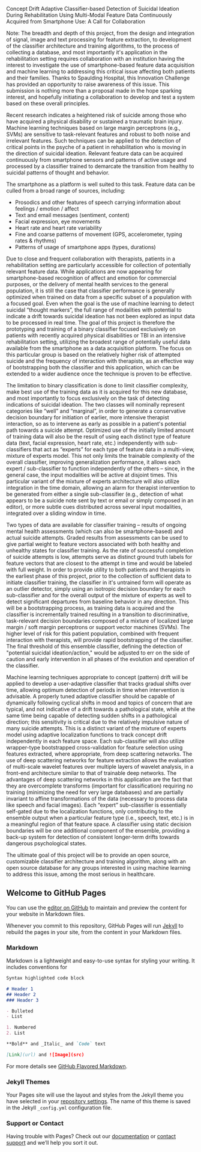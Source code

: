 Concept Drift Adaptive Classifier-based Detection of Suicidal Ideation During Rehabilitation Using Multi-Modal Feature Data Continuously Acquired from Smartphone Use: A Call for Collaboration


Note: The breadth and depth of this project, from the design and integration of signal, image and text processing for feature extraction, to development of the classifier architecture and training algorithms, to the process of collecting a database, and most importantly it's application in the rehabilitation setting requires collaboration with an institution having the interest to investigate the use of smartphone-based feature data acquisition and machine learning to addressing this critical issue affecting both patients and their families. Thanks to Spaulding Hospital, this Innovation Challenge has provided an opportunity to raise awareness of this issue. This submission is nothing more than a proposal made in the hope sparking interest, and hopefully initiating a collaboration to develop and test a system based on these overall principles. 

Recent research indicates a heightened risk of suicide among those who have acquired a physical disability or sustained a traumatic brain injury. Machine learning techniques based on large margin perceptrons (e.g., SVMs) are sensitive to task-relevant features and robust to both noise and irrelevant features. Such techniques can be applied to the detection of critical points in the psyche of a patient in rehabilitation who is moving in the direction of suicidal ideation. Relevant feature data can be acquired continuously from smartphone sensors and patterns of active usage and processed by a classifier trained to demarcate the transition from healthy to suicidal patterns of thought and behavior. 

The smartphone as a platform is well suited to this task. Feature data can be culled from a broad range of sources, including:
- Prosodics and other features of speech carrying information about feelings / emotion / affect
- Text and email messages (sentiment, content)
- Facial expression, eye movements
- Heart rate and heart rate variability
- Fine and coarse patterns of movement (GPS, accelerometer, typing rates & rhythms)
- Patterns of usage of smartphone apps (types, durations)

Due to close and frequent collaboration with therapists, patients in a rehabilitation setting are particularly accessible for collection of potentially relevant feature data. While applications are now appearing for smartphone-based recognition of affect and emotion for commercial purposes, or the delivery of mental health services to the general population, it is still the case that classifier performance is generally optimized when trained on data from a specific subset of a population with a focused goal. Even when the goal is the use of machine learning to detect suicidal “thought markers”, the full range of modalities with potential to indicate a drift towards suicidal ideation has not been explored as input data to be processed in real time. The goal of this project is therefore the prototyping and training of a binary classifier focused exclusively on patients with recently acquired physical disabilities or TBI in an intensive rehabilitation setting, utilizing the broadest range of potentially useful data available from the smartphone as a data acquisition platform. The focus on this particular group is based on the relatively higher risk of attempted suicide and the frequency of interaction with therapists, as an effective way of bootstrapping both the classifier and this application, which can be extended to a wider audience once the technique is proven to be effective. 

The limitation to binary classification is done to limit classifier complexity, make best use of the training data as it is acquired for this new database, and most importantly to focus exclusively on the task of detecting indications of suicidal ideation. The two classes will nominally represent categories like “well” and “marginal”, in order to generate a conservative decision boundary for initiation of earlier, more intensive therapist interaction, so as to intervene as early as possible in a patient's potential path towards a suicide attempt. Optimized use of the initially limited amount of training data will also be the result of using each distinct type of feature data (text, facial expression, heart rate, etc.) independently with sub-classifiers that act as “experts” for each type of feature data in a multi-view, mixture of experts model. This not only limits the trainable complexity of the overall classifier, improving generalization performance, it allows each expert / sub-classifier to function independently of the others – since, in the general case, the input modalities will be active at disjoint times. This particular variant of the mixture of experts architecture will also utilize integration in the time domain, allowing an alarm for therapist intervention to be generated from either a single sub-classifier (e.g., detection of what appears to be a suicide note sent by text or email or simply composed in an editor), or more subtle cues distributed across several input modalities, integrated over a sliding window in time. 

Two types of data are available for classifier training – results of ongoing mental health assessments (which can also be smartphone-based) and actual suicide attempts. Graded results from assessments can be used to give partial weight to feature vectors associated with both healthy and unhealthy states for classifier training. As the rate of successful completion of suicide attempts is low, attempts serve as distinct ground truth labels for feature vectors that are closest to the attempt in time and would be labeled with full weight. In order to provide utility to both patients and therapists in the earliest phase of this project, prior to the collection of sufficient data to initiate classifier training, the classifier in it's untrained form will operate as an outlier detector, simply using an isotropic decision boundary for each sub-classifier and for the overall output of the mixture of experts as well to detect significant departures from baseline behavior in any direction. This will be a bootstrapping process, as training data is acquired and the classifier is incrementally trained resulting in a transition to discriminative, task-relevant decision boundaries composed of a mixture of localized large margin / soft margin perceptrons or support vector machines (SVMs). The higher level of risk for this patient population, combined with frequent interaction with therapists, will provide rapid bootstrapping of the classifier. The final threshold of this ensemble classifier, defining the detection of "potential suicidal ideation/action," would be adjusted to err on the side of caution and early intervention in all phases of the evolution and operation of the classifier. 

Machine learning techniques appropriate to concept (pattern) drift will be applied to develop a user-adaptive classifier that tracks gradual shifts over time, allowing optimum detection of periods in time when intervention is advisable. A properly tuned adaptive classifier should be capable of dynamically following cyclical shifts in mood and topics of concern that are typical, and not indicative of a drift towards a pathological state, while at the same time being capable of detecting sudden shifts in a pathological direction; this sensitivity is critical due to the relatively impulsive nature of many suicide attempts. This is a distinct variant of the mixture of experts model using adaptive localization functions to track concept drift independently in each feature space. Each sub-classifier will also utilize wrapper-type bootstrapped cross-validation for feature selection using features extracted, where appropriate, from deep scattering networks. The use of deep scattering networks for feature extraction allows the evaluation of multi-scale wavelet features over multiple layers of wavelet analysis, in a front-end architecture similar to that of trainable deep networks. The advantages of deep scattering networks in this application are the fact that they are overcomplete transforms (important for classification) requiring no training (minimizing the need for very large databases) and are partially invariant to affine transformations of the data (necessary to process data like speech and facial images). Each “expert” sub-classifier is essentially self-gated due to the localization functions, only contributing to the ensemble output when a particular feature type (i.e., speech, text, etc.) is in a meaningful region of that feature space. A classifier using static decision boundaries will be one additional component of the ensemble, providing a back-up system for detection of consistent longer-term drifts towards dangerous psychological states.

The ultimate goal of this project will be to provide an open source, customizable classifier architecture and training algorithm, along with an open source database for any groups interested in using machine learning to address this issue, among the most serious in healthcare. 


 



## Welcome to GitHub Pages

You can use the [editor on GitHub](https://github.com/pdp1145/Smartphone_Based_Suicide_Prevention/edit/master/index.md) to maintain and preview the content for your website in Markdown files.

Whenever you commit to this repository, GitHub Pages will run [Jekyll](https://jekyllrb.com/) to rebuild the pages in your site, from the content in your Markdown files.

### Markdown

Markdown is a lightweight and easy-to-use syntax for styling your writing. It includes conventions for

```markdown
Syntax highlighted code block

# Header 1
## Header 2
### Header 3

- Bulleted
- List

1. Numbered
2. List

**Bold** and _Italic_ and `Code` text

[Link](url) and ![Image](src)
```

For more details see [GitHub Flavored Markdown](https://guides.github.com/features/mastering-markdown/).

### Jekyll Themes

Your Pages site will use the layout and styles from the Jekyll theme you have selected in your [repository settings](https://github.com/pdp1145/Smartphone_Based_Suicide_Prevention/settings). The name of this theme is saved in the Jekyll `_config.yml` configuration file.

### Support or Contact

Having trouble with Pages? Check out our [documentation](https://help.github.com/categories/github-pages-basics/) or [contact support](https://github.com/contact) and we’ll help you sort it out.
